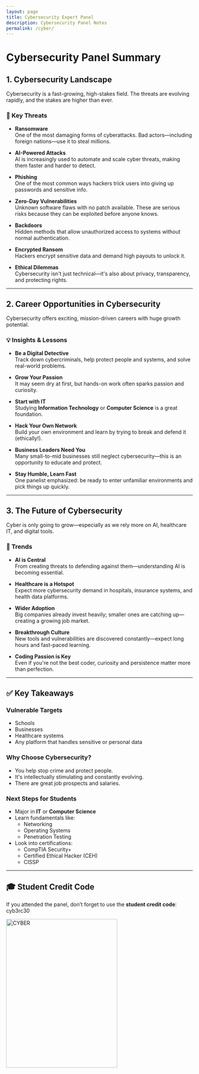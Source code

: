 ```yaml
---
layout: page 
title: Cybersecurity Expert Panel
description: Cybersecurity Panel Notes
permalink: /cyber/
---
```

# Cybersecurity Panel Summary

## 1. Cybersecurity Landscape

Cybersecurity is a fast-growing, high-stakes field. The threats are evolving rapidly, and the stakes are higher than ever.

### 🔹 Key Threats
- **Ransomware**  
  One of the most damaging forms of cyberattacks. Bad actors—including foreign nations—use it to steal millions.
  
- **AI-Powered Attacks**  
  AI is increasingly used to automate and scale cyber threats, making them faster and harder to detect.

- **Phishing**  
  One of the most common ways hackers trick users into giving up passwords and sensitive info.

- **Zero-Day Vulnerabilities**  
  Unknown software flaws with no patch available. These are serious risks because they can be exploited before anyone knows.

- **Backdoors**  
  Hidden methods that allow unauthorized access to systems without normal authentication.

- **Encrypted Ransom**  
  Hackers encrypt sensitive data and demand high payouts to unlock it.

- **Ethical Dilemmas**  
  Cybersecurity isn't just technical—it's also about privacy, transparency, and protecting rights.

---

## 2. Career Opportunities in Cybersecurity

Cybersecurity offers exciting, mission-driven careers with huge growth potential.

### 💡 Insights & Lessons
- **Be a Digital Detective**  
  Track down cybercriminals, help protect people and systems, and solve real-world problems.

- **Grow Your Passion**  
  It may seem dry at first, but hands-on work often sparks passion and curiosity.

- **Start with IT**  
  Studying **Information Technology** or **Computer Science** is a great foundation.

- **Hack Your Own Network**  
  Build your own environment and learn by trying to break and defend it (ethically!).

- **Business Leaders Need You**  
  Many small-to-mid businesses still neglect cybersecurity—this is an opportunity to educate and protect.

- **Stay Humble, Learn Fast**  
  One panelist emphasized: be ready to enter unfamiliar environments and pick things up quickly.

---

## 3. The Future of Cybersecurity

Cyber is only going to grow—especially as we rely more on AI, healthcare IT, and digital tools.

### 🔮 Trends
- **AI is Central**  
  From creating threats to defending against them—understanding AI is becoming essential.

- **Healthcare is a Hotspot**  
  Expect more cybersecurity demand in hospitals, insurance systems, and health data platforms.

- **Wider Adoption**  
  Big companies already invest heavily; smaller ones are catching up—creating a growing job market.

- **Breakthrough Culture**  
  New tools and vulnerabilities are discovered constantly—expect long hours and fast-paced learning.

- **Coding Passion is Key**  
  Even if you're not the best coder, curiosity and persistence matter more than perfection.

---

## ✅ Key Takeaways

### Vulnerable Targets
- Schools
- Businesses
- Healthcare systems
- Any platform that handles sensitive or personal data

### Why Choose Cybersecurity?
- You help stop crime and protect people.
- It's intellectually stimulating and constantly evolving.
- There are great job prospects and salaries.

### Next Steps for Students
- Major in **IT** or **Computer Science**
- Learn fundamentals like:
  - Networking
  - Operating Systems
  - Penetration Testing
- Look into certifications:
  - CompTIA Security+
  - Certified Ethical Hacker (CEH)
  - CISSP

---

## 🎓 Student Credit Code

If you attended the panel, don’t forget to use the **student credit code**: cyb3rc30

<img alt ="CYBER" src="https://github-production-user-asset-6210df.s3.amazonaws.com/188914346/432941591-eccdd310-23fe-4253-adef-c0c3c0af3836.jpg?X-Amz-Algorithm=AWS4-HMAC-SHA256&X-Amz-Credential=AKIAVCODYLSA53PQK4ZA%2F20250411%2Fus-east-1%2Fs3%2Faws4_request&X-Amz-Date=20250411T205710Z&X-Amz-Expires=300&X-Amz-Signature=db8c893d5261a163573c6cb37b332eaa2dc7ebe092c6d00ec0a6729eed6c6d70&X-Amz-SignedHeaders=host" width="300" height="400" >
